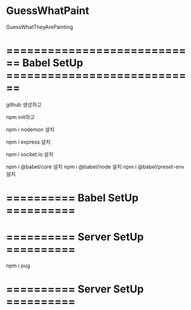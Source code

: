 # GuessWhatPaint

GuessWhatTheyArePainting

# ============================ Babel SetUp ============================

github 생성하고

npm init하고

npm i nodemon 설치

npm i express 설치

npm i socket.io 설치

npm i @babel/core 설치 npm i @babel/node 설치 npm i @babel/preset-env 설치

# ========== Babel SetUp ==========

# ========== Server SetUp ==========

npm i pug

# ========== Server SetUp ==========
